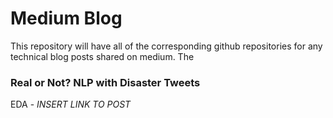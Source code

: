 # Medium Blog
This repository will have all of the corresponding github repositories for any technical blog posts shared on medium. The 

### Real or Not? NLP with Disaster Tweets 
EDA - *INSERT LINK TO POST*
